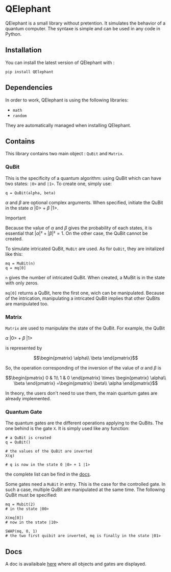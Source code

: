 # QElephant

QElephant is a small library without pretention. It simulates the behavior of a quantum computer. The syntaxe is simple and can be used in any code in Python.

## Installation
You can install the latest version of QElephant with :

```
pip install QElephant
```

## Dependencies

In order to work, QElephant is using the following libraries:
- `math`
- `random`

They are automatically managed when installing QElephant.

## Contains
This library contains two main object : `QuBit` and `Matrix`.

### QuBit
This is the specificity of a quantum algorithm: using QuBit which can have two states: `|0>` and `|1>`. To create one, simply use:

```
q = QuBit(alpha, beta)
```
$\alpha$ and $\beta$ are optional complex arguments. When specified, initiate the QuBit in the state $\alpha$ |0> + $\beta$ |1>.

> [!IMPORTANT]
> Because the value of $\alpha$ and $\beta$ gives the probability of each states, it is essential that $|\alpha|²+|\beta|²=1$. On the other case, the QuBit cannot be created.

To simulate intricated QuBit, `MuBit` are used. As for `QuBit`, they are initalized like this:

```
mq = MuBit(n)
q = mq[0]
```

`n` gives the number of intricated QuBit. When created, a MuBit is in the state with only zeros.

`mq[0]` returns a QuBit, here the first one, wich can be manipulated. Because of the intrication, manipulating a intricated QuBit implies that other QuBits are manipulated too.

### Matrix
`Matrix` are used to manipulate the state of the QuBit. For example, the QuBit 

$\alpha$ |0> + $\beta$ |1> 

is represented by 

```math
\begin{pmatrix}
\alpha\\
\beta
\end{pmatrix}
```

So, the operation corresponding of the inversion of the value of $\alpha$ and $\beta$ is

```math
\begin{pmatrix}
0 & 1\\
1 & 0
\end{pmatrix}
\times
\begin{pmatrix}
\alpha\\
\beta
\end{pmatrix}
=\begin{pmatrix}
\beta\\
\alpha
\end{pmatrix}
```

In theory, the users don't need to use them, the main quantum gates are already implemented.

### Quantum Gate

The quantum gates are the different operations applying to the QuBits. The one behind is the gate `X`. It is simply used like any function:

```
# a QuBit is created
q = QuBit() 

# the values of the QuBit are inverted
X(q)

# q is now in the state 0 |0> + 1 |1>
```

the complete list can be find in the [docs](docs).

Some gates need a `MuBit` in entry. This is the case for the controlled gate. In such a case, multiple QuBit are manipulated at the same time. The following QuBit must be specified:

```
mq = Mubit(2)
# in the state |00>

X(mq[0])
# now in the state |10>

SWAP(mq, 0, 1)
# the two first quibit are inverted, mq is finally in the state |01>
```

## Docs

A doc is availaibale [here](docs) where all objects and gates are displayed.
